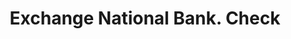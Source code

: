 ---
doi: 10.7916/D8CR75D4
date_other: '1890'
date_other_textual: 1890-1899
form: printed ephemera
genre:
- Checks (bank checks)
name:
- Exchange National Bank
object_in_context_url: https://biggert.cul.columbia.edu/items/view/ave_biggert_00304
subject_hierarchical_geographic:
- Osborne, Kansas, United States
subject_name:
- Exchange National Bank
title: Exchange National Bank. Check
sort_title: Exchange National Bank. Check
call_number: ave_biggert_00304
coordinates:
- 39.440555555555555,-98.69722222222222
pid: ave_biggert_00304
identifiers: ave_biggert_00304
permalink: /biggert/ave_biggert_00304/
layout: iiif-image-page
---